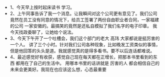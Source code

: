 * 1、今天早上按时起床读书 学习。
* 2、上午同事告诉了我一个消息。让我瞬间对这个公司更有意见了。我们公司竟然在员工没有同意的情况下，给员工签署了两份自由职业者合同，一家福建的公司 一家安徽的。最搞笑的竟然是还私自模拟了我们名字的电子印章。
     我今天找政委聊了，让她给个说法。
* 3、今天下午开了一个吐槽会，我们这个部门的老大 高玮 大家都说是挺厉害的一个人。 讲了三个小时。针对我们公司各种现象，比如晚发工资类似的事情，但是他回答的头头是道。我就感觉真的是得多看书。要不以后连话都难说。
* 4、最近感觉好有收获，感觉自己现在每天都在正增长，把那本书里看到的东西 都用在了自己的生活中。 用哪本书里的话讲就是 厉害的人 都会相信自己的未来会更美好。我现在也应该这么想，心态最重要
